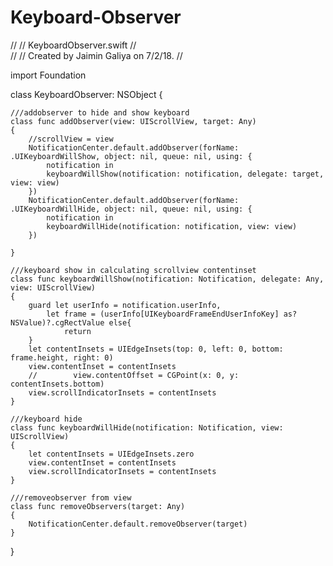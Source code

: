# Keyboard-Observer

//
//  KeyboardObserver.swift
//  
//
//  Created by Jaimin Galiya on 7/2/18.
//

import Foundation

class KeyboardObserver: NSObject {
    
    ///addobserver to hide and show keyboard
    class func addObserver(view: UIScrollView, target: Any)
    {
        //scrollView = view
        NotificationCenter.default.addObserver(forName: .UIKeyboardWillShow, object: nil, queue: nil, using: {
            notification in
            keyboardWillShow(notification: notification, delegate: target, view: view)
        })
        NotificationCenter.default.addObserver(forName: .UIKeyboardWillHide, object: nil, queue: nil, using: {
            notification in
            keyboardWillHide(notification: notification, view: view)
        })
        
    }
    
    ///keyboard show in calculating scrollview contentinset
    class func keyboardWillShow(notification: Notification, delegate: Any, view: UIScrollView)
    {
        guard let userInfo = notification.userInfo,
            let frame = (userInfo[UIKeyboardFrameEndUserInfoKey] as? NSValue)?.cgRectValue else{
                return
        }
        let contentInsets = UIEdgeInsets(top: 0, left: 0, bottom: frame.height, right: 0)
        view.contentInset = contentInsets
        //        view.contentOffset = CGPoint(x: 0, y: contentInsets.bottom)
        view.scrollIndicatorInsets = contentInsets
    }
    
    ///keyboard hide
    class func keyboardWillHide(notification: Notification, view: UIScrollView)
    {
        let contentInsets = UIEdgeInsets.zero
        view.contentInset = contentInsets
        view.scrollIndicatorInsets = contentInsets
    }
    
    ///removeobserver from view
    class func removeObservers(target: Any)
    {
        NotificationCenter.default.removeObserver(target)
    }
}
